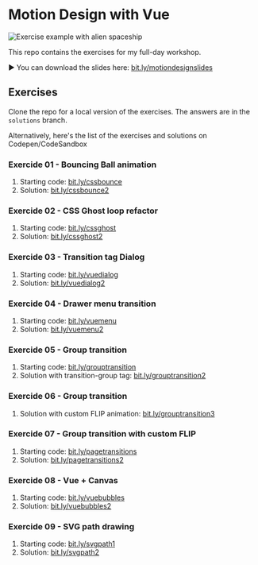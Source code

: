 # Motion Design with Vue
![Exercise example with alien spaceship](https://krystalcampioni.com/workshop_cover.png)

This repo contains the exercises for my full-day workshop.

▶️ You can download the slides here: [bit.ly/motiondesignslides](http://bit.ly/motiondesignslides)

## Exercises
Clone the repo for a local version of the exercises. The answers are in the `solutions` branch.

Alternatively, here's the list of the exercises and solutions on Codepen/CodeSandbox

### Exercide 01 - Bouncing Ball animation
 1. Starting code: [bit.ly/cssbounce](bit.ly/cssbounce)
 2. Solution: [bit.ly/cssbounce2](bit.ly/cssbounce2)

### Exercide 02 - CSS Ghost loop refactor
 1. Starting code: [bit.ly/cssghost](bit.ly/cssghost)
 2. Solution: [bit.ly/cssghost2](bit.ly/cssghost2)

### Exercide 03 - Transition tag Dialog 
 1. Starting code: [bit.ly/vuedialog](bit.ly/vuedialog)
 2. Solution: [bit.ly/vuedialog2](bit.ly/vuedialog2)

### Exercide 04 - Drawer menu transition
 1. Starting code: [bit.ly/vuemenu](bit.ly/vuemenu)
 2. Solution: [bit.ly/vuemenu2](bit.ly/vuemenu2)

### Exercide 05 - Group transition
 1. Starting code: [bit.ly/grouptransition](bit.ly/grouptransition)
 2. Solution with transition-group tag: [bit.ly/grouptransition2](bit.ly/grouptransition2)

### Exercide 06 - Group transition
 1. Solution with custom FLIP animation: [bit.ly/grouptransition3](bit.ly/grouptransition3)

 ### Exercide 07 - Group transition with custom FLIP
 1. Starting code: [bit.ly/pagetransitions](bit.ly/pagetransitions)
 2. Solution: [bit.ly/pagetransitions2](bit.ly/pagetransitions2)

### Exercide 08 - Vue + Canvas
 1. Starting code: [bit.ly/vuebubbles](bit.ly/vuebubbles)
 2. Solution: [bit.ly/vuebubbles2](bit.ly/vuebubbles2)

 ### Exercide 09 - SVG path drawing
 1. Starting code: [bit.ly/svgpath1](bit.ly/svgpath1)
 2. Solution: [bit.ly/svgpath2](bit.ly/svgpath2)


